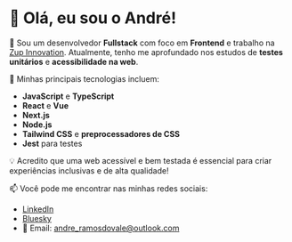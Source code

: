 # 👋 Olá, eu sou o André!

🎯 Sou um desenvolvedor **Fullstack** com foco em **Frontend** e trabalho na [Zup Innovation](https://www.linkedin.com/company/zupinnovation/). Atualmente, tenho me aprofundado nos estudos de **testes unitários** e **acessibilidade na web**.

🚀 Minhas principais tecnologias incluem:
- **JavaScript** e **TypeScript**
- **React** e **Vue**
- **Next.js**
- **Node.js**
- **Tailwind CSS** e **preprocessadores de CSS**
- **Jest** para testes

💡 Acredito que uma web acessível e bem testada é essencial para criar experiências inclusivas e de alta qualidade!

📫 Você pode me encontrar nas minhas redes sociais:
- [LinkedIn](https://www.linkedin.com/in/andreramosdovale/)
- [Bluesky](https://bsky.app/profile/andresaci.bsky.social)
- 📧 Email: andre_ramosdovale@outlook.com
